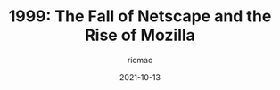 ---
author: ricmac
date: 2021-10-13
hidden: true
publisher: webdevhistory
tags:
  - history
  - user-agents
target_url: https://webdevelopmenthistory.com/1999-the-fall-of-netscape-and-the-rise-of-mozilla/
title: "1999: The Fall of Netscape and the Rise of Mozilla"
---